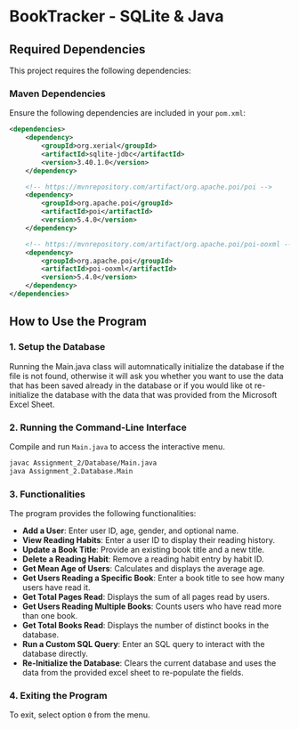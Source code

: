 # BookTracker - SQLite & Java

## Required Dependencies
This project requires the following dependencies:

### Maven Dependencies
Ensure the following dependencies are included in your `pom.xml`:

```xml
<dependencies>
    <dependency>
        <groupId>org.xerial</groupId>
        <artifactId>sqlite-jdbc</artifactId>
        <version>3.40.1.0</version>
    </dependency>

    <!-- https://mvnrepository.com/artifact/org.apache.poi/poi -->
    <dependency>
        <groupId>org.apache.poi</groupId>
        <artifactId>poi</artifactId>
        <version>5.4.0</version>
    </dependency>

    <!-- https://mvnrepository.com/artifact/org.apache.poi/poi-ooxml -->
    <dependency>
        <groupId>org.apache.poi</groupId>
        <artifactId>poi-ooxml</artifactId>
        <version>5.4.0</version>
    </dependency>
</dependencies>
```


## How to Use the Program

### 1. Setup the Database
Running the Main.java class will automnatically initialize the database if the file is not found, otherwise it will ask you whether you want to use the data that has been saved already in the database or if you would like ot re-initialize the database with the data that was provided from the Microsoft Excel Sheet.

### 2. Running the Command-Line Interface
Compile and run `Main.java` to access the interactive menu.

```sh
javac Assignment_2/Database/Main.java
java Assignment_2.Database.Main
```

### 3. Functionalities
The program provides the following functionalities:

- **Add a User**: Enter user ID, age, gender, and optional name.
- **View Reading Habits**: Enter a user ID to display their reading history.
- **Update a Book Title**: Provide an existing book title and a new title.
- **Delete a Reading Habit**: Remove a reading habit entry by habit ID.
- **Get Mean Age of Users**: Calculates and displays the average age.
- **Get Users Reading a Specific Book**: Enter a book title to see how many users have read it.
- **Get Total Pages Read**: Displays the sum of all pages read by users.
- **Get Users Reading Multiple Books**: Counts users who have read more than one book.
- **Get Total Books Read**: Displays the number of distinct books in the database.
- **Run a Custom SQL Query**: Enter an SQL query to interact with the database directly.
- **Re-Initialize the Database**: Clears the current database and uses the data from the provided excel sheet to re-populate the fields.

### 4. Exiting the Program
To exit, select option `0` from the menu.